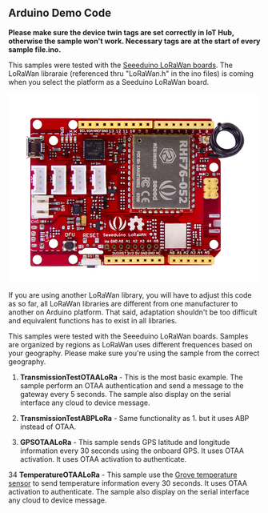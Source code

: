 ## Arduino Demo Code

__Please make sure the device twin tags are set correctly in IoT Hub, otherwise the sample won't work. Necessary tags are at the start of every sample file.ino.__


This samples were tested with the [Seeeduino LoRaWan boards](http://wiki.seeedstudio.com/Seeeduino_LoRAWAN/). The LoRaWan libraraie (referenced thru "LoRaWan.h" in the ino files) is coming when you select the platform as a Seeduino LoRaWan board.

![seeduino lorawan](/pictures/seeduinolorawan.png)

If you are using another LoRaWan library, you will have to adjust this code as so far, all LoRaWan libraries are different from one manufacturer to another on Arduino platform. That said, adaptation shouldn't be too difficult and equivalent functions has to exist in all libraries.

This samples were tested with the Seeeduino LoRaWan boards. Samples are organized by regions as LoRaWan uses different frequences based on your geography. Please make sure you're using the sample from the correct geography.

1. **TransmissionTestOTAALoRa** - This is the most basic example. The sample perform an OTAA authentication and send a message to the gateway every 5 seconds. The sample also display on the serial interface any cloud to device message.

2. **TransmissionTestABPLoRa** - Same functionality as 1. but it uses ABP instead of OTAA.

3. **GPSOTAALoRa** - This sample sends GPS latitude and longitude information every 30 seconds using the onboard GPS. It uses OTAA activation. It uses OTAA activation to authenticate.

34 **TemperatureOTAALoRa** - This sample use the [Grove temperature sensor](http://wiki.seeedstudio.com/Grove-Temperature_Sensor/) to send temperature information every 30 seconds. It uses OTAA activation to authenticate. The sample also display on the serial interface any cloud to device message.
